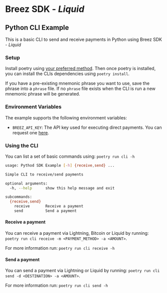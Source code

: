 # Breez SDK - *Liquid* 
## Python CLI Example

This is a basic CLI to send and receive payments in Python using Breez SDK - *Liquid*

### Setup

Install poetry using [your preferred method](https://python-poetry.org/docs/#installation). Then once poetry is installed, you can install the CLIs dependencies using `poetry install`.

If you have a pre-existing mnemonic phrase you want to use, save the phrase into a `phrase` file. If no `phrase` file exists when the CLI is run a new mnemonic phrase will be generated.

### Environment Variables

The example supports the following environment variables:
- `BREEZ_API_KEY`: The API key used for executing direct payments. You can request one [here](https://breez.technology/request-api-key/#contact-us-form-sdk).

### Using the CLI

You can list a set of basic commands using: `poetry run cli -h`
```bash
usage: Pythod SDK Example [-h] {receive,send} ...

Simple CLI to receive/send payments

optional arguments:
  -h, --help      show this help message and exit

subcommands:
  {receive,send}
    receive       Receive a payment
    send          Send a payment
```

#### Receive a payment
You can receive a payment via Lightning, Bitcoin or Liquid by running: 
`poetry run cli receive -m <PAYMENT_METHOD> -a <AMOUNT>`. 

For more information run: `poetry run cli receive -h`

#### Send a payment
You can send a payment via Lightning or Liquid by running: 
`poetry run cli send -d <DESTINATION> -a <AMOUNT>`. 

For more information run: `poetry run cli send -h`
